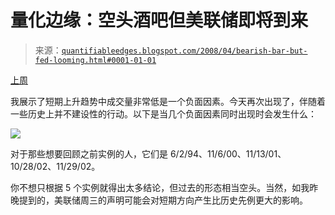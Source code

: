 <!--yml

分类：未分类

日期：2024-05-18 08:22:52

-->

# 量化边缘：空头酒吧但美联储即将到来

> 来源：[`quantifiableedges.blogspot.com/2008/04/bearish-bar-but-fed-looming.html#0001-01-01`](http://quantifiableedges.blogspot.com/2008/04/bearish-bar-but-fed-looming.html#0001-01-01)

[上周](http://quantifiableedges.blogspot.com/2008/04/is-buying-drying-up.html)

我展示了短期上升趋势中成交量非常低是一个负面因素。今天再次出现了，伴随着一些历史上并不建设性的行动。以下是当几个负面因素同时出现时会发生什么：

![](https://blogger.googleusercontent.com/img/b/R29vZ2xl/AVvXsEjwp3GWVU4oxpCK4p13JMgsIFJUTLefL5EoJlZIistwaRzgGZB6clGCmEMJ2rq1yu9u641PuIhKLFi8R44XOo2nW7PFZHe4yoYzVks9hyphenhyphenVdRirM8oeObr4YQIcAN-Ht6m2vap7rspt3Ilc/s1600-h/2008-4-29+SPY+hi+vol+low+nr+under+200.PNG)

对于那些想要回顾之前实例的人，它们是 6/2/94、11/6/00、11/13/01、10/28/02、11/29/02。

你不想只根据 5 个实例就得出太多结论，但过去的形态相当空头。当然，如我昨晚提到的，美联储周三的声明可能会对短期方向产生比历史先例更大的影响。
